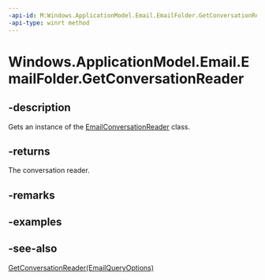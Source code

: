 ----api-id: M:Windows.ApplicationModel.Email.EmailFolder.GetConversationReader
-api-type: winrt method
---<!-- Method syntaxpublic Windows.ApplicationModel.Email.EmailConversationReader GetConversationReader()--># Windows.ApplicationModel.Email.EmailFolder.GetConversationReader## -descriptionGets an instance of the [EmailConversationReader](emailconversationreader.md) class.## -returnsThe conversation reader.## -remarks## -examples## -see-also[GetConversationReader(EmailQueryOptions)](emailfolder_getconversationreader_964157301.md)